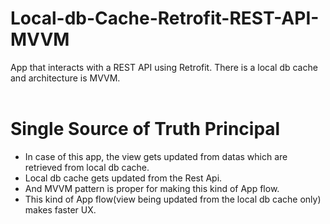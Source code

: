 # Local-db-Cache-Retrofit-REST-API-MVVM
App that interacts with a REST API using Retrofit. There is a local db cache and architecture is MVVM.
<br><br>

# Single Source of Truth Principal

* In case of this app, the view gets updated from datas which are retrieved from local db cache.
* Local db cache gets updated from the Rest Api.
* And MVVM pattern is proper for making this kind of App flow.
* This kind of App flow(view being updated from the local db cache only) makes faster UX.


